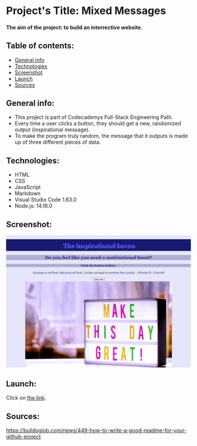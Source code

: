 # Project's Title: Mixed Messages
#### The aim of the project: to build an interrective website.
## Table of contents:
* [General info](#general-info)
* [Technologies](#technologies)
* [Screenshot](#screenshot)
* [Launch](#launch)
* [Sources](#sources)

## General info:
* This project is part of Codecademys Full-Stack Engineering Path.
* Every time a user clicks a button, they should get a new, randomized output (inspirational message).
* To make the program truly random, the message that it outputs is made up of three different pieces of data. 

## Technologies:
* HTML
* CSS
* JavaScript
* Markdown 
* Visual Studio Code 1.63.0
* Node.js: 14.16.0

## Screenshot:
![Program Output](./ScreenshotTIH.png "Program output")
	
## Launch:
Click on [the link](https://20dom21.github.io/Mixed-messages/).

## Sources:
https://bulldogjob.com/news/449-how-to-write-a-good-readme-for-your-github-project
